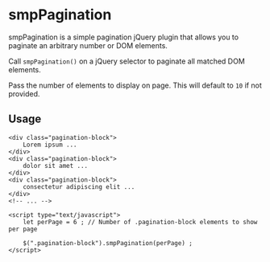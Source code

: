 # smpPagination
smpPagination is a simple pagination jQuery plugin that allows you to paginate an arbitrary number or DOM elements.

Call `smpPagination()` on a jQuery selector to paginate all matched DOM elements.

Pass the number of elements to display on page. This will default to `10` if not provided.

## Usage

```
<div class="pagination-block">
    Lorem ipsum ...
</div>
<div class="pagination-block">
    dolor sit amet ...
</div>
<div class="pagination-block">
    consectetur adipiscing elit ...
</div>
<!-- ... -->

<script type="text/javascript">
    let perPage = 6 ; // Number of .pagination-block elements to show per page
    
    $(".pagination-block").smpPagination(perPage) ;
</script>
```